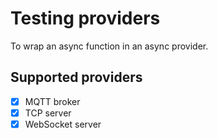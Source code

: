 # Testing providers

To wrap an async function in an async provider.

## Supported providers

- [x] MQTT broker
- [x] TCP server
- [x] WebSocket server
